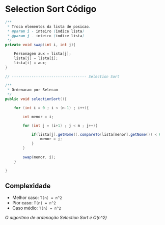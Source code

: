 # Selection Sort Código

``` java
/**
 * Troca elementos da lista de posicao.
 * @param i - inteiro (indice lista)
 * @param j - inteiro (indice lista)
 */
private void swap(int i, int j){

    Personagem aux = lista[j];
    lista[j] = lista[i];
    lista[i] = aux;
}
    
// ---------------------------------- Selection Sort 

/**
 * Ordenacao por Selecao
 */
public void selectionSort(){

    for (int i = 0 ; i < (n-1) ; i++){

        int menor = i;

        for (int j = (i+1) ; j < n ; j++){

            if(lista[j].getNome().compareTo(lista[menor].getNome()) < 0){
                menor = j;
            }
        }
        
        swap(menor, i);
    }

}
```

## Complexidade

- Melhor caso: `T(n) = n^2` 
- Pior caso: `T(n) = n^2`
- Caso médio: `T(n) = n^2` 

_O algoritmo de ordenação Selection Sort é O(n^2)_